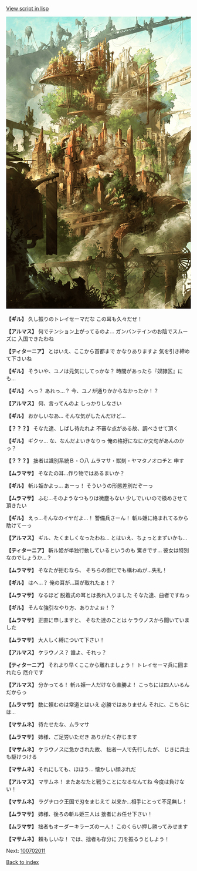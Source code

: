 [View script in lisp](../scripts/100701061.txt)

![beast_world.png](../images/backgrounds/beast_world.png)

**【ギル】**
久し振りのトレイセーマだな
この耳も久々だぜ！

**【アルマス】**
何でテンション上がってるのよ…
ガンバンテインのお陰でスムーズに
入国できたわね

**【ティターニア】**
とはいえ、ここから首都まで
かなりありますよ
気を引き締めて下さいね

**【ギル】**
そういや、ユノは元気にしてっかな？
時間があったら『奴隷区』にも…

**【ギル】**
へっ？
あれっ…？
今、ユノが通りかからなかったか！？

**【アルマス】**
何、言ってんのよ
しっかりしなさい

**【ギル】**
おかしいなあ…
そんな気がしたんだけど…

**【？？？】**
そなた達、しばし待たれよ
不審な点がある故、調べさせて頂く

**【ギル】**
ギクッ…
な、なんだよいきなりっ
俺の格好になにか文句があんのかっ？

**【？？？】**
拙者は識別系統Ｂ・○八
ムラマサ・獣刻・ヤマタノオロチと
申す

**【ムラマサ】**
そなたの耳…作り物ではあるまいか？

**【ギル】**
斬ル姫かよっ…
あーっ！
そういうの形態差別だぞーっ

**【ムラマサ】**
ふむ…そのようなつもりは微塵もない
少しでいいので検めさせて頂きたい

**【ギル】**
えっ…そんなのイヤだよ…！
警備兵さーん！
斬ル姫に絡まれてるから助けてーっ

**【アルマス】**
ギル、たくましくなったわね…
とはいえ、ちょっとまずいかも…

**【ティターニア】**
斬ル姫が単独行動しているというのも
驚きです…
彼女は特別なのでしょうか…？

**【ムラマサ】**
そなたが拒むなら、
そちらの御仁でも構わぬが…失礼！

**【ギル】**
はへ…？
俺の耳が…耳が取れたぁ！？

**【ムラマサ】**
なるほど
脱着式の耳とは畏れ入りました
そなた達、曲者ですねっ

**【ギル】**
そんな強引なやり方、ありかよぉ！？

**【ムラマサ】**
正直に申しますと、
そなた達のことは
ケラウノスから聞いていました

**【ムラマサ】**
大人しく縛について下さい！

**【アルマス】**
ケラウノス？
誰よ、それっ？

**【ティターニア】**
それより早くここから離れましょう！
トレイセーマ兵に囲まれたら
厄介です

**【アルマス】**
分かってる！
斬ル姫一人だけなら楽勝よ！
こっちには四人いるんだからっ

**【ムラマサ】**
数に頼むのは常道とはいえ
必勝ではありません
それに、こちらには…

**【マサムネ】**
待たせたな、ムラマサ

**【ムラマサ】**
姉様、ご足労いただき
ありがたく存じます

**【マサムネ】**
ケラウノスに急かされた故、
拙者一人で先行したが、
じきに兵士も駆けつける

**【マサムネ】**
それにしても、ほほう…
懐かしい顔ぶれだ

**【アルマス】**
マサムネ！
またあなたと戦うことになるなんてね
今度は負けない！

**【マサムネ】**
ラグナロク王国で刃をまじえて
以来か…相手にとって不足無し！

**【ムラマサ】**
姉様、後ろの斬ル姫三人は
拙者にお任せ下さい！

**【ムラマサ】**
拙者もオーダーキラーズの一人！
このくらい押し勝ってみせます

**【マサムネ】**
頼もしいな！
では、拙者も存分に
刀を振るうとしよう！

Next: [100702011](100702011.md)

[Back to index](index.md)

